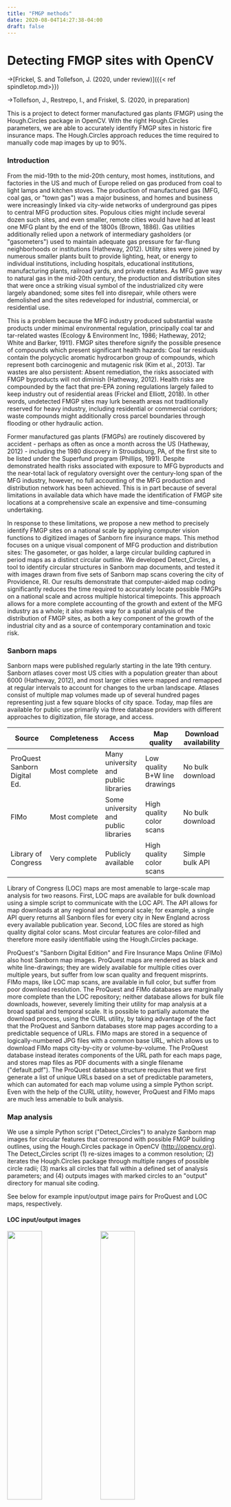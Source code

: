 ```yaml
---
title: "FMGP methods"
date: 2020-08-04T14:27:38-04:00
draft: false
---
```


# Detecting FMGP sites with OpenCV

→[Frickel, S. and Tollefson, J. (2020, under review)]({{< ref spindletop.md>}})

→Tollefson, J., Restrepo, I., and Friskel, S. (2020, in preparation)


This is a project to detect former manufactured gas plants (FMGP) using the Hough.Circles package in OpenCV. With the right Hough.Circles parameters, we are able to accurately identify FMGP sites in historic fire insurance maps. The Hough.Circles approach reduces the time required to manually code map images by up to 90%.

### Introduction

From the mid-19th to the mid-20th century, most homes, institutions, and factories in the US and much of Europe relied on gas produced from coal to light lamps and kitchen stoves. The production of manufactured gas (MFG, coal gas, or "town gas") was a major business, and homes and business were increasingly linked via city-wide networks of underground gas pipes to central MFG production sites. Populous cities might include several dozen such sites, and even smaller, remote cities would have had at least one MFG plant by the end of the 1800s (Brown, 1886). Gas utilities additionally relied upon a network of intermediary gasholders (or "gasometers") used to maintain adequate gas pressure for far-flung neighborhoods or institutions (Hatheway, 2012). Utility sites were joined by numerous smaller plants built to provide lighting, heat, or energy to individual institutions, including hospitals, educational institutions, manufacturing plants, railroad yards, and private estates. As MFG gave way to natural gas in the mid-20th century, the production and distribution sites that were once a striking visual symbol of the industrialized city were largely abandoned; some sites fell into disrepair, while others were demolished and the sites redeveloped for industrial, commercial, or residential use.  

This is a problem because the MFG industry produced substantial waste products under minimal environmental regulation, principally coal tar and tar-related wastes (Ecology & Environment Inc, 1986; Hatheway, 2012; White and Barker, 1911). FMGP sites therefore signify the possible presence of compounds which present significant health hazards: Coal tar residuals contain the polycyclic aromatic hydrocarbon group of compounds, which represent both carcinogenic and mutagenic risk (Kim et al., 2013). Tar wastes are also persistent: Absent remediation, the risks associated with FMGP byproducts will not diminish (Hatheway, 2012). Health risks are compounded by the fact that pre-EPA zoning regulations largely failed to keep industry out of residential areas (Frickel and Elliott, 2018). In other words, undetected FMGP sites may lurk beneath areas not traditionally reserved for heavy industry, including residential or commercial corridors; waste compounds might additionally cross parcel boundaries through flooding or other hydraulic action.

Former manufactured gas plants (FMGPs) are routinely discovered by accident - perhaps as often as once a month across the US (Hatheway, 2012) - including the 1980 discovery in Stroudsburg, PA, of the first site to be listed under the Superfund program (Phillips, 1991). Despite demonstrated health risks associated with exposure to MFG byproducts and the near-total lack of regulatory oversight over the century-long span of the MFG industry, however, no full accounting of the MFG production and distribution network has been achieved. This is in part because of several limitations in available data which have made the identification of FMGP site locations at a comprehensive scale an expensive and time-consuming undertaking.

In response to these limitations, we propose a new method to precisely identify FMGP sites on a national scale by applying computer vision functions to digitized images of Sanborn fire insurance maps. This method focuses on a unique visual component of MFG production and distribution sites: The gasometer, or gas holder, a large circular building captured in period maps as a distinct circular outline. We developed Detect\_Circles, a tool to identify circular structures in Sanborn map documents, and tested it with images drawn from five sets of Sanborn map scans covering the city of Providence, RI. Our results demonstrate that computer-aided map coding significantly reduces the time required to accurately locate possible FMGPs on a national scale and across multiple historical timepoints. This approach allows for a more complete accounting of the growth and extent of the MFG industry as a whole; it also makes way for a spatial analysis of the distribution of FMGP sites, as both a key component of the growth of the industrial city and as a source of contemporary contamination and toxic risk.

### Sanborn maps
Sanborn maps were published regularly starting in the late 19th century. Sanborn atlases cover most US cities with a population greater than about 6000 (Hatheway, 2012), and most larger cities were mapped and remapped at regular intervals to account for changes to the urban landscape. Atlases consist of multiple map volumes made up of several hundred pages representing just a few square blocks of city space. Today, map files are available for public use primarily via three database providers with different approaches to digitization, file storage, and access.


| Source | Completeness | Access | Map quality | Download availability |
|---      |----       |---    |---|---|
| ProQuest Sanborn Digital Ed. | Most complete  | Many university and public libraries | Low quality B+W line drawings | No bulk download |
| FIMo | Most complete | Some university and public libraries | High quality color scans | No bulk download |
| Library of Congress  | Very complete | Publicly available | High quality color scans | Simple bulk API |

Library of Congress (LOC) maps are most amenable to large-scale map analysis for two reasons. First, LOC maps are available for bulk download using a simple script to communicate with the LOC API. The API allows for map downloads at any regional and temporal scale; for example, a single API query returns all Sanborn files for every city in New England across every available publication year. Second, LOC files are stored as high quality digital color scans. Most circular features are color-filled and therefore more easily identifiable using the Hough.Circles package.

ProQuest's "Sanborn Digital Edition" and Fire Insurance Maps Online (FIMo) also host Sanborn map images. ProQuest maps are rendered as black and white line-drawings; they are widely available for multiple cities over multiple years, but suffer from low scan quality and frequent misprints. FIMo maps, like LOC map scans, are available in full color, but suffer from poor download resolution. The ProQuest and FIMo databases are marginally more complete than the LOC repository; neither database allows for bulk file downloads, however, severely limiting their utility for map analysis at a broad spatial and temporal scale. It is possible to partially automate the download process, using the CURL utility, by taking advantage of the fact that the ProQuest and Sanborn databases store map pages according to a predictable sequence of URLs. FIMo maps are stored in a sequence of logically-numbered JPG files with a common base URL, which allows us to download FIMo maps city-by-city or volume-by-volume. The ProQuest database instead iterates components of the URL path for each maps page, and stores map files as PDF documents with a single filename ("default.pdf"). The ProQuest database structure requires that we first generate a list of unique URLs based on a set of predictable parameters, which can automated for each map volume using a simple Python script. Even with the help of the CURL utility, however, ProQuest and FIMo maps are much less amenable to bulk analysis.

### Map analysis
We use a simple Python script ("Detect_Circles") to analyze Sanborn map images for circular features that correspond with possible FMGP building outlines, using the Hough.Circles package in OpenCV (http://opencv.org). The Detect_Circles script (1) re-sizes images to a common resolution; (2) iterates the Hough.Circles package through multiple ranges of possible circle radii; (3) marks all circles that fall within a defined set of analysis parameters; and (4) outputs images with marked circles to an "output" directory for manual site coding.

See below for example input/output image pairs for ProQuest and LOC maps, respectively.

#### LOC input/output images
<a href="/sanborn/LOC-Providence1889vol1_00005L.jpg"><img src="/sanborn/LOC-Providence1889vol1_00005L.jpg" style="float: left; width: 40%; margin-right: 3%; margin-bottom: 0.5em;">
<a href="/sanborn/LOC-Providence1889vol1_00005L_out.jpg"><img src="/sanborn/LOC-Providence1889vol1_00005L_out.jpg" style="float: left; width: 40%; margin-right: 3%; margin-bottom: 0.5em;">
<p style="clear: both;">
</a>

#### ProQuest input/output images

<a href="/sanborn/DIG-Providence1920vol1_00027.jpg"><img src="/sanborn/DIG-Providence1920vol1_00027.jpg" style="float: left; width: 40%; margin-right: 3%; margin-bottom: 0.5em;">
<a href="/sanborn/DIG-Providence1920vol1_00027_out.jpg"><img src="/sanborn/DIG-Providence1920vol1_00027_out.jpg" style="float: left; width: 40%; margin-right: 3%; margin-bottom: 0.5em;">
<p style="clear: both;">
</a>

### Outcome
Detect_Circles parameters were tuned to minimize false positives while ensuring that the algorithm did not fail to identify any "true" circles. An analysis of Providence, RI area maps covering the years 1889, 1899, 1920-21, and 1921-56 reveals that the Detect_Circles script accurately identifies all circular features and reduces the number of images for manual coding by 85-90%, making it possible to identify former manufacture gas production and distribution sites at a much greater geographic and temporal scale.

### Remaining challenges
Sanborn map images are remarkably consistent. Map pages were published with a predictable scale and the style of colors, lines, and building footprints is largely unchanged over the seventy years separating the first and last available publication dates. Maps do present several challenges for a detection algorithm that focuses on circular features, however.

First, all map pages include the image of a compass rose to orient readers directionally. Some map volumes printed the compass image with a central circular figure, of a comparable size to many FMGP site circles. Expanding the detection algorithm beyond Providence requires that we exclude compass circles from being detected as relevant features. This is complicated by the fact that there is no way to determine whether a compass circle is present in a given map volume without visual inspection.

Second, some map pages include prominent circular or ovular titles, many - but not all - of which are picked up by the Detect_Circles script as a possible positive result. Increasing the stringency of Hough.Circles parameters to the point that ovular titles are not recognized as relevant circular features has the unacceptable consequence of causing the Detect_Circle algorithm to skip over poorly-printed or misshaped FMGP circles.

A possible solution to both above challenges is to run all map images through a pre-analysis that screens for the presence of circles associated with compass or title figures. Such an algorithm might then direct maps that includes compass or title circles to an altered version of the Detect_Circles script.

See below for two types of titles erroneously identified as possible FMGP candidates. The first image includes a problematic compass rose, though in this case the compass was not picked up by the Hough.Circles package as a possible circle.

<a href="/sanborn/title1.jpg"><img src="/sanborn/title1.jpg" style="float: left; width: 40%; margin-right: 3%; margin-bottom: 0.5em;">
<a href="/sanborn/title2.jpg"><img src="/sanborn/title2.jpg" style="float: left; width: 40%; margin-right: 3%; margin-bottom: 0.5em;">

<p style="clear: both;">
</a>


### Sanborn maps: limitations
The Detect_Circles method is also beholden to the scope and accuracy of Sanborn documents, which introduces several limitations to the approach described thus far. First, the Sanborn company was focused on assessing urban fire risk, so their mapping operation at times failed to capture outlying regions (Hatheway, 2012). More significantly, Sanborn maps were published with lesser frequency than industry directories; given the sometimes-frequent turnover in the MFG industry, sites that opened and closed between publication years might not be captured using an approach that depends on Sanborn documents. Additionally, for cities that were settled and industrialized relatively early, the MFG industry in many cases predated the first Sanborn map publications. The Providence Gas Company, for instance, was incorporated in June of 1847, twenty years before the first Sanborn maps were published in New England. The Sanborn approach might therefore miss the earliest MFG sites in cities with an especially long industrial history. Approaches that rely on Brown's Directory listings, which were first published in 1886, are also limited in this fashion.

These limitations are partially mitigated by several factors. First, the MFG industry, decidedly and definitionally an urban phenomenon, was unlikely to stretch beyond the built-up areas where the Sanborn company operated. Second, Sanborn maps capture building footprints whether or not those buildings were in use at the time of publication. This means that MFG sites might be identified long after closure so long as the gasometer or gas holder structure was still standing. Indeed, the Aleppo Street site in Providence was included in both the 1889 and 1920 map sets despite the fact it was no longer in use; the circular gas holder still stands, today, one of the last remaining gas storage structures in Providence.

### References

Brown, E. C. (1886). *Brown's directory of American gas companies*.

Ecology & Environment Inc. (1986). *Coal/oil gasification site study,
Region X* (TDD R10-8405-03). US Environmental Protection Agency.

Frickel, S., & Elliott, J. R. (2018). *Sites unseen: Uncovering hidden
hazards in American cities*. Russel Sage Foundation.

Hatheway, A. W. (2012). *Remediation of former manufactured gas plants
and other coal-tar sites*. CRC Press.

Kim, K. H., Jahan, S. A., Kabir, E., & Brown, R. J. (2013). A review of
airborne polycyclic aromatic hydrocarbons (PAHs) and their human health
effects. *Environment International*, *60*, 71--80.
<https://doi.org/10.1016/j.envint.2013.07.019>

Phillips, W. H. (1991). Cleanup of manufactured gas plants: Utilities
may be liable. *Environmental Claims Journal*, *4*(2), 231--245.
<https://doi.org/10.1080/10406029109379158>

Radian Corporation. (1985). *Survey of town gas and by-product
production and locations in the US (1880-1950)* (EPA-600/7-85-004). US
Environmental Protection Agency.

White, A. H., & Barker, P. (1911). *Coals available for the manufacture
of illuminating gas* (Bulletin Nos. 6). Bureau of Mines, US Department
of Interior.
